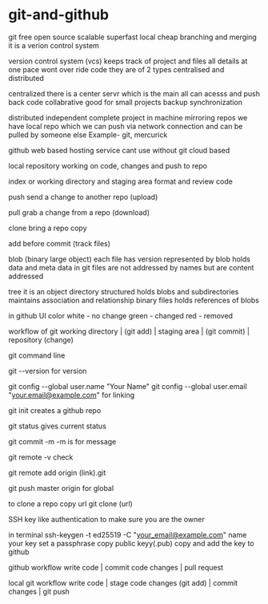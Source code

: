 # git-and-github

git
free
open source
scalable
superfast
local
cheap branching and merging
it is a verion control system

version control system (vcs)
keeps track of project and files
all details at one pace 
wont over ride code
they are of 2 types
centralised and distributed

centralized
there is a center servr which is the main
all can acesss and push back code
collabrative
good for small projects
backup
synchronization

distributed
independent
complete project in machine
mirroring repos
we have local repo which we can push via network connection and can be pulled by someone else
Example- git, mercurick

github
web based hosting service
cant use without git
cloud based

local repository
working on code, changes and push to repo


index or working directory and staging area
format and review code

push
send a change to another repo (upload)

pull
grab a change from a repo (download)

clone 
bring a repo copy

add
before commit (track files)

blob (binary large object)
each file has version represented by blob
holds data and meta data
in git files are not addressed by names but are content addressed

tree
it is an object
directory structured
holds blobs and subdirectories
maintains association and relationship
binary files holds references of blobs

in github UI color
white - no change
green - changed
red - removed

workflow of git
 working directory
 |
 (git add)
 |
 staging area 
 |
 (git commit)
 |
 repository (change)

 git command line

git --version
for version

git config --global user.name "Your Name"
git config --global user.email "your.email@example.com"
for linking

git init
creates a github repo

git status
gives current status

git commit -m
-m is for message

git remote -v
check

git remote add origin (link).git

git push master origin
for global

to clone a repo
copy url
git clone (url)

SSH key
like authentication
to make sure you are the owner

in terminal
ssh-keygen -t ed25519 -C "your_email@example.com"
name your key
set a passphrase
copy public keyy(.pub)
copy and add the key to github

github workflow
write code
|
commit code changes
|
pull request

local git workflow
write code
|
stage code changes (git add)
|
commit changes
|
git push
